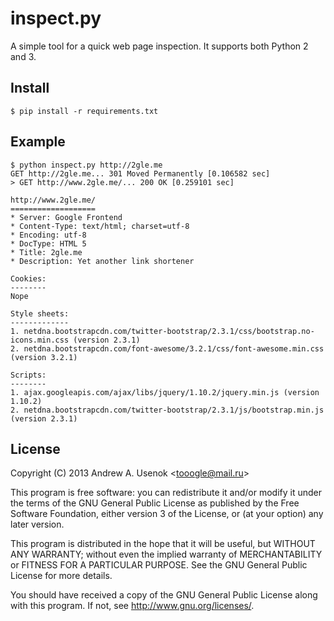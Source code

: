 inspect.py
==========

A simple tool for a quick web page inspection. It supports both Python 2 and 3.

Install
-------

    $ pip install -r requirements.txt

Example
-------

    $ python inspect.py http://2gle.me
    GET http://2gle.me... 301 Moved Permanently [0.106582 sec]
    > GET http://www.2gle.me/... 200 OK [0.259101 sec]

    http://www.2gle.me/
    ===================
    * Server: Google Frontend
    * Content-Type: text/html; charset=utf-8
    * Encoding: utf-8
    * DocType: HTML 5
    * Title: 2gle.me
    * Description: Yet another link shortener

    Cookies:
    --------
    Nope

    Style sheets:
    -------------
    1. netdna.bootstrapcdn.com/twitter-bootstrap/2.3.1/css/bootstrap.no-icons.min.css (version 2.3.1)
    2. netdna.bootstrapcdn.com/font-awesome/3.2.1/css/font-awesome.min.css (version 3.2.1)

    Scripts:
    --------
    1. ajax.googleapis.com/ajax/libs/jquery/1.10.2/jquery.min.js (version 1.10.2)
    2. netdna.bootstrapcdn.com/twitter-bootstrap/2.3.1/js/bootstrap.min.js (version 2.3.1)

License
-------

Copyright (C) 2013 Andrew A. Usenok &lt;tooogle@mail.ru&gt;

This program is free software: you can redistribute it and/or modify
it under the terms of the GNU General Public License as published by
the Free Software Foundation, either version 3 of the License, or
(at your option) any later version.

This program is distributed in the hope that it will be useful,
but WITHOUT ANY WARRANTY; without even the implied warranty of
MERCHANTABILITY or FITNESS FOR A PARTICULAR PURPOSE. See the
GNU General Public License for more details.

You should have received a copy of the GNU General Public License
along with this program. If not, see <http://www.gnu.org/licenses/>.
